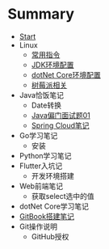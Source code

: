 # Summary

* [Start](README.md)
* Linux
    * [常用指令](md_linux/terminal.md)
    * [JDK环境配置](md_linux/jdk_cnf.md)
    * [dotNet Core环境配置](md_linux/core_cnf.md)
    * [树莓派相关](md_linux/raspberryPi.md)
* Java恰饭笔记
    * Date转换
    * [Java偏门面试题01](md_java/javaSide.md)
    * [Spring Cloud笔记](md_java/springCloud.md)
* Go学习笔记
	* 安装
* Python学习笔记
* Flutter入坑记
    * 开发环境搭建
* Web前端笔记
    * 获取select选中的值
* dotNet Core学习笔记
* [GitBook搭建笔记](md_gitbook/gitbook.md)
* Git操作说明
    * GitHub授权


